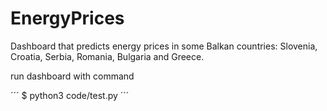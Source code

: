 # EnergyPrices
Dashboard that predicts energy prices in some Balkan countries: Slovenia, Croatia, Serbia, Romania, Bulgaria and Greece.

run dashboard with command

´´´
$ python3 code/test.py
´´´
